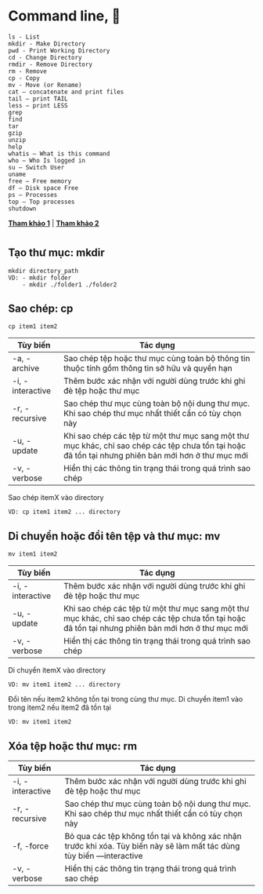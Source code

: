 # Command line, 👋

    ls - List
    mkdir - Make Directory
    pwd - Print Working Directory
    cd - Change Directory
    rmdir - Remove Directory
    rm - Remove
    cp - Copy
    mv - Move (or Rename)
    cat – concatenate and print files
    tail – print TAIL
    less – print LESS
    grep
    find
    tar
    gzip
    unzip 
    help
    whatis – What is this command
    who – Who Is logged in
    su – Switch User
    uname
    free – Free memory
    df – Disk space Free
    ps – Processes
    top – Top processes
    shutdown

**[Tham khảo 1](https://techmaster.vn/posts/33519/cau-lenh-linux-can-biet-1)** |
**[Tham khảo 2](https://techmaster.vn/posts/33520/cau-lenh-linux-ban-can-biet-2)**
# 
## Tạo thư mục: **mkdir**
    mkdir directory_path
    VD: - mkdir folder
        - mkdir ./folder1 ./folder2

## Sao chép: **cp**
    cp item1 item2
| Tùy biến	| Tác dụng | 
|-----------|----------|
|-a, -archive	    | Sao chép tệp hoặc thư mục cùng toàn bộ thông tin thuộc tính gồm thông tin sở hữu và quyền hạn |
| -i, -interactive	| Thêm bước xác nhận với người dùng trước khi ghi đè tệp hoặc thư mục |
| -r, -recursive    |	Sao chép thư mục cùng toàn bộ nội dung thư mục. Khi sao chép thư mục nhất thiết cần có tùy chọn này |
| -u, -update       | Khi sao chép các tệp từ một thư mục sang một thư mục khác, chỉ sao chép các tệp chưa tồn tại hoặc đã tồn tại nhưng phiên bản mới hơn ở thư mục mới |
| -v, -verbose	    | Hiển thị các thông tin trạng thái trong quá trình sao chép |

Sao chép itemX vào directory
~~~
VD: cp item1 item2 ... directory
~~~

## Di chuyển hoặc đổi tên tệp và thư mục: **mv**

    mv item1 item2

| Tùy biến	| Tác dụng | 
|-----------|----------|
| -i, -interactive	| Thêm bước xác nhận với người dùng trước khi ghi đè tệp hoặc thư mục |
| -u, -update       | Khi sao chép các tệp từ một thư mục sang một thư mục khác, chỉ sao chép các tệp chưa tồn tại hoặc đã tồn tại nhưng phiên bản mới hơn ở thư mục mới |
| -v, -verbose	    | Hiển thị các thông tin trạng thái trong quá trình sao chép |

Di chuyển itemX vào directory
~~~
VD: mv item1 item2 ... directory
~~~

Đổi tên nếu item2 không tồn tại trong cùng thư mục.
Di chuyển item1 vào trong item2 nếu item2 đã tồn tại 
~~~
VD: mv item1 item2
~~~

## Xóa tệp hoặc thư mục: **rm**

| Tùy biến	| Tác dụng | 
|-----------|----------|
| -i, -interactive	| Thêm bước xác nhận với người dùng trước khi ghi đè tệp hoặc thư mục |
| -r, -recursive    |	Sao chép thư mục cùng toàn bộ nội dung thư mục. Khi sao chép thư mục nhất thiết cần có tùy chọn này |
|-f, -force| Bỏ qua các tệp không tồn tại và không xác nhận trước khi xóa. Tùy biến này sẽ làm mất tác dùng tùy biến —interactive |
| -v, -verbose	    | Hiển thị các thông tin trạng thái trong quá trình sao chép |
